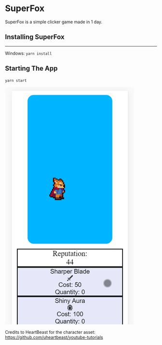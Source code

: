 # SuperFox

SuperFox is a simple clicker game made in 1 day.

## Installing SuperFox

---

Windows:
`yarn install`

## Starting The App

`yarn start`

![SuperFox Demo](./assets/superfox.png)

Credits to HeartBeast for the character asset: https://github.com/uheartbeast/youtube-tutorials
